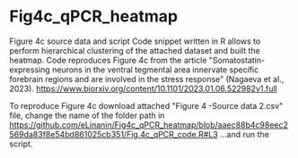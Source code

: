 # Fig4c_qPCR_heatmap
Figure 4c source data and script
Code snippet written in R allows to perform hierarchical clustering of the attached dataset and built the heatmap. Code reproduces Figure 4c from the article "Somatostatin-expressing neurons in the ventral tegmental area innervate specific forebrain regions and are involved in the stress response" (Nagaeva et al., 2023). https://www.biorxiv.org/content/10.1101/2023.01.06.522982v1.full

To reproduce Figure 4c download attached "Figure 4 -Source data 2.csv" file, change the name of the folder path in
https://github.com/eLinanin/Fig4c_qPCR_heatmap/blob/aaec88b4c98eec2569da83f8e54bd861025cb351/Fig.4c_qPCR_code.R#L3 
...and run the script.
